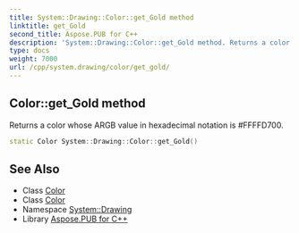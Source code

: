 ```yaml
---
title: System::Drawing::Color::get_Gold method
linktitle: get_Gold
second_title: Aspose.PUB for C++
description: 'System::Drawing::Color::get_Gold method. Returns a color whose ARGB value in hexadecimal notation is #FFFFD700 in C++.'
type: docs
weight: 7000
url: /cpp/system.drawing/color/get_gold/
---
```

## Color::get_Gold method


Returns a color whose ARGB value in hexadecimal notation is #FFFFD700.

```cpp
static Color System::Drawing::Color::get_Gold()
```

## See Also

* Class [Color](../)
* Class [Color](../)
* Namespace [System::Drawing](../../)
* Library [Aspose.PUB for C++](../../../)
